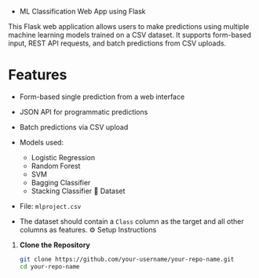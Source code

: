 * ML Classification Web App using Flask

This Flask web application allows users to make predictions using multiple machine learning models trained on a CSV dataset. It supports form-based input, REST API requests, and batch predictions from CSV uploads.

# Features

- Form-based single prediction from a web interface
- JSON API for programmatic predictions
- Batch predictions via CSV upload
- Models used:
  - Logistic Regression
  - Random Forest
  - SVM
  - Bagging Classifier
  - Stacking Classifier
 📁 Dataset

- File: `mlproject.csv`
- The dataset should contain a `Class` column as the target and all other columns as features.
⚙️ Setup Instructions

1. **Clone the Repository**
   ```bash
   git clone https://github.com/your-username/your-repo-name.git
   cd your-repo-name
